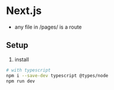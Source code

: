 
# Next.js


- any file in /pages/ is a route


<a name="setup"/>

## Setup


1. install

```bash
# with typescript
npm i --save-dev typescript @types/node
npm run dev
```




